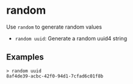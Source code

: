 # random

Use `random` to generate random values

* `random uuid`: Generate a random uuid4 string

## Examples

```shell
> random uuid
8af4de39-acbc-42f0-94d1-7cfad6c01f8b
```
